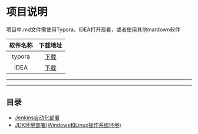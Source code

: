 # 项目说明
项目中.md文件需使用Typora、IDEA打开观看，或者使用其他mardown软件

软件名称|下载地址
:---:|:---:
typora|[下载](https://www.typora.io/#windows)
IDEA|[下载](https://www.jetbrains.com/idea/download/#section=windows)

---
---
## 目录
* [Jenkins自动化部署](src/main/java/jenkins/REMADE.md)
* [JDK环境部署(Windows和Linux操作系统环境)](src/main/java/environmentdeployment/JdkREMADE.md)



